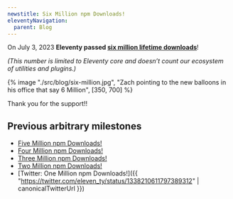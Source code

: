 ```yaml
---
newstitle: Six Million npm Downloads!
eleventyNavigation:
  parent: Blog
---
```


On July 3, 2023 **Eleventy passed [six million lifetime downloads](https://npm-stat.com/charts.html?package=%4011ty%2Feleventy&from=2018-01-01&to=2023-07-03)**!

_(This number is limited to Eleventy core and doesn’t count our ecosystem of utilities and plugins.)_

{% image "./src/blog/six-million.jpg", "Zach pointing to the new balloons in his office that say 6 Million", [350, 700] %}

Thank you for the support!!

## Previous arbitrary milestones

- [Five Million npm Downloads!](/blog/five-million/)
- [Four Million npm Downloads!](/blog/four-million/)
- [Three Million npm Downloads!](/blog/three-million/)
- [Two Million npm Downloads!](/blog/2million/)
- [Twitter: One Million npm Downloads!]({{ "https://twitter.com/eleven_ty/status/1338210611797389312" | canonicalTwitterUrl }})
